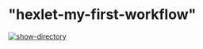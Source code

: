 # "hexlet-my-first-workflow"

[![show-directory](https://github.com/Airat29/hexlet-my-first-workfile/actions/workflows/show-directory.yml/badge.svg)](https://github.com/Airat29/hexlet-my-first-workfile/actions/workflows/show-directory.yml)
